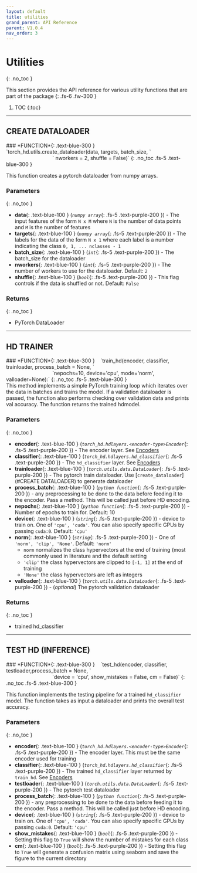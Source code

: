 ```yaml
---
layout: default
title: utilities
grand_parent: API Reference
parent: V1.0.4
nav_order: 3
---
```


# Utilities
{: .no_toc }

This section provides the API reference for various utility functions that are part of
the package
{: .fs-6 .fw-300 }

1. TOC
{:toc}

---

## CREATE DATALOADER

<div class="code-example" markdown=1>


<div class="code-example" markdown=1>
### *FUNCTION*{: .text-blue-300 } &nbsp;&nbsp; `torch_hd.utils.create_dataloader(data, targets, batch_size, `<br/> &nbsp;&nbsp;&nbsp;&nbsp;&nbsp;&nbsp;&nbsp;&nbsp;&nbsp;&nbsp;&nbsp;&nbsp;&nbsp;&nbsp;&nbsp;&nbsp;&nbsp;&nbsp;&nbsp;&nbsp;&nbsp;&nbsp;&nbsp;&nbsp;&nbsp;&nbsp;&nbsp;&nbsp;&nbsp;&nbsp;&nbsp;&nbsp;` nworkers = 2, shuffle = False)`
{: .no_toc .fs-5 .text-blue-300 }
</div>

This function creates a pytorch dataloader from numpy arrays. 

### Parameters
{: .no_toc }
- **data**{: .text-blue-100 } (*`numpy array`*{: .fs-5 .text-purple-200 }) - The input features of the form `N x M` where `N` is the number
of data points and `M` is the number of features
- **targets**{: .text-blue-100 } (*`numpy array`*{: .fs-5 .text-purple-200 }) - The labels for the data of the form `N x 1` where each label
is a number indicating the class `0, 1, ... nclasses - 1`
- **batch_size**{: .text-blue-100 } (*`int`*{: .fs-5 .text-purple-200 }) - The batch_size for the dataloader
- **nworkers**{: .text-blue-100 } (*`int`*{: .fs-5 .text-purple-200 }) - The number of workers to use for the dataloader. Default: `2`
- **shuffle**{: .text-blue-100 } (*`bool`*{: .fs-5 .text-purple-200 }) - This flag controls if the data is shuffled or not. Default: `False`

### Returns
{: .no_toc }

- PyTorch DataLoader

</div>

--- 

## HD TRAINER

<div class="code-example" markdown=1>


<div class="code-example" markdown=1>
### *FUNCTION*{: .text-blue-300 } &nbsp;&nbsp; `train_hd(encoder, classifier, trainloader, process_batch = None, `<br/> &nbsp;&nbsp;&nbsp;&nbsp;&nbsp;&nbsp;&nbsp;&nbsp;&nbsp;&nbsp;&nbsp;&nbsp;&nbsp;&nbsp;&nbsp;&nbsp;&nbsp;&nbsp;&nbsp;&nbsp;&nbsp;&nbsp;&nbsp;&nbsp;&nbsp;&nbsp;&nbsp;&nbsp;&nbsp;&nbsp;&nbsp;&nbsp;`nepochs=10, device='cpu', mode='norm', valloader=None):`
{: .no_toc .fs-5 .text-blue-300 }
</div>
This method implements a simple PyTorch training loop which iterates over the data in batches and
trains the model. If a validation dataloader is passed, the function also performs checking over validation data and prints val accuracy.
The function returns the trained hdmodel.

### Parameters
{: .no_toc }
- **encoder**{: .text-blue-100 } (*`torch_hd.hdlayers.<encoder-type>Encoder`*{: .fs-5 .text-purple-200 }) - The encoder layer. See [Encoders](hdlayers)
- **classifier**{: .text-blue-100 } (*`torch_hd.hdlayers.hd_classifier`*{: .fs-5 .text-purple-200 }) - The `hd_classifier` layer. See [Encoders](hdlayers)
- **trainloader**{: .text-blue-100 } (*`torch.utils.data.DataLoader`*{: .fs-5 .text-purple-200 }) - The pytorch train dataloader. Use [`create_dataloader`](#CREATE DATALOADER)
to generate dataloader
- **process_batch**{: .text-blue-100 } (*`python function`*{: .fs-5 .text-purple-200 }) - any preprocessing to be done to the data before 
feeding it to the encoder. Pass a method. This will be called just before HD encoding.
- **nepochs**{: .text-blue-100 } (*`python function`*{: .fs-5 .text-purple-200 }) - Number of epochs to train for. Default: 10
- **device**{: .text-blue-100 } (*`string`*{: .fs-5 .text-purple-200 }) - device to train on. One of `'cpu', 'cuda'`. You can also specify specific GPUs by passing `cuda:0`. Default: `'cpu'`
- **norm**{: .text-blue-100 } (*`string`*{: .fs-5 .text-purple-200 }) - One of `'norm', 'clip', 'None'`. Default: `'norm'`
	- `norm` normalizes the class hypervectors at the end of training (most commonly used in literature and the default setting
	- `'clip'` the class hypervectors are clipped to `[-1, 1]` at the end of training
	- `'None'` the class hypervectors are left as integers
- **valloader**{: .text-blue-100 } (*`torch.utils.data.DataLoader`*{: .fs-5 .text-purple-200 }) - (*optional*) The pytorch validation dataloader 


### Returns
{: .no_toc }

- trained hd_classifier

</div>

--- 

## TEST HD (INFERENCE)

<div class="code-example" markdown=1>


<div class="code-example" markdown=1>
### *FUNCTION*{: .text-blue-300 } &nbsp;&nbsp; `test_hd(encoder, classifier, testloader,process_batch = None, `<br/> &nbsp;&nbsp;&nbsp;&nbsp;&nbsp;&nbsp;&nbsp;&nbsp;&nbsp;&nbsp;&nbsp;&nbsp;&nbsp;&nbsp;&nbsp;&nbsp;&nbsp;&nbsp;&nbsp;&nbsp;&nbsp;&nbsp;&nbsp;&nbsp;&nbsp;&nbsp;&nbsp;&nbsp;&nbsp;&nbsp;&nbsp;&nbsp;`device = 'cpu', show_mistakes = False, cm = False)`
{: .no_toc .fs-5 .text-blue-300 }
</div>

This function implements the testing pipeline for a trained `hd_classifier` model. The function takes as input a dataloader
and prints the overall test accuracy.

### Parameters
{: .no_toc }
- **encoder**{: .text-blue-100 } (*`torch_hd.hdlayers.<encoder-type>Encoder`*{: .fs-5 .text-purple-200 }) - The encoder layer. This must be the same encoder used for training
- **classifier**{: .text-blue-100 } (*`torch_hd.hdlayers.hd_classifier`*{: .fs-5 .text-purple-200 }) - The trained `hd_classifier` layer returned by `train_hd`. See [Encoders](hdlayers)
- **testloader**{: .text-blue-100 } (*`torch.utils.data.DataLoader`*{: .fs-5 .text-purple-200 }) - The pytorch test dataloader
- **process_batch**{: .text-blue-100 } (*`python function`*{: .fs-5 .text-purple-200 }) - any preprocessing to be done to the data before 
feeding it to the encoder. Pass a method. This will be called just before HD encoding.
- **device**{: .text-blue-100 } (*`string`*{: .fs-5 .text-purple-200 }) - device to train on. One of `'cpu', 'cuda'`. You can also specify specific GPUs by passing `cuda:0`. Default: `'cpu'`
- **show_mistakes**{: .text-blue-100 } (*`bool`*{: .fs-5 .text-purple-200 }) - Setting this flag to `True` will show the number of mistakes for each class
- **cm**{: .text-blue-100 } (*`bool`*{: .fs-5 .text-purple-200 }) - Setting this flag to `True` will generate a confusion matrix using seaborn and save the figure to the current directory

</div>

--- 


